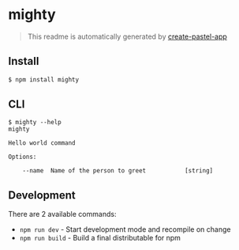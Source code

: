 # mighty

> This readme is automatically generated by [create-pastel-app](https://github.com/vadimdemedes/create-pastel-app)


## Install

```bash
$ npm install mighty
```


## CLI

```
$ mighty --help
mighty

Hello world command

Options:

	--name  Name of the person to greet           [string]
```


## Development

There are 2 available commands:

- `npm run dev` - Start development mode and recompile on change
- `npm run build` - Build a final distributable for npm
